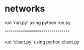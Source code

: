 # networks
run 'run.py' using python run.py

""""""""""""""""""""""""""""""""

run 'client.py' using python client.py
